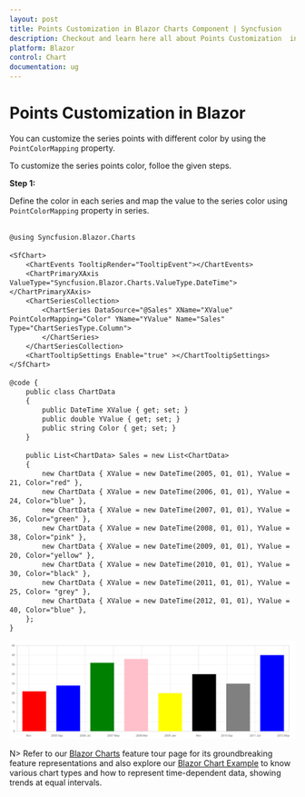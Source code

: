 ```yaml
---
layout: post
title: Points Customization in Blazor Charts Component | Syncfusion
description: Checkout and learn here all about Points Customization  in Syncfusion Blazor Charts component and more.
platform: Blazor
control: Chart
documentation: ug
---
```

<!-- markdownlint-disable MD036 -->
# Points Customization in Blazor

You can customize the series points with different color by using the ``PointColorMapping`` property.

To customize the series points color, folloe the given steps.

**Step 1:**

Define the color in each series and map the value to the series color using ``PointColorMapping`` property in series.

```cshtml

@using Syncfusion.Blazor.Charts                 

<SfChart>
    <ChartEvents TooltipRender="TooltipEvent"></ChartEvents>
    <ChartPrimaryXAxis ValueType="Syncfusion.Blazor.Charts.ValueType.DateTime"></ChartPrimaryXAxis>
    <ChartSeriesCollection>
        <ChartSeries DataSource="@Sales" XName="XValue" PointColorMapping="Color" YName="YValue" Name="Sales" Type="ChartSeriesType.Column">
        </ChartSeries>
    </ChartSeriesCollection>
    <ChartTooltipSettings Enable="true" ></ChartTooltipSettings>
</SfChart>

@code {
    public class ChartData
    {
        public DateTime XValue { get; set; }
        public double YValue { get; set; }
        public string Color { get; set; }
    }

    public List<ChartData> Sales = new List<ChartData>
    {
        new ChartData { XValue = new DateTime(2005, 01, 01), YValue = 21, Color="red" },
        new ChartData { XValue = new DateTime(2006, 01, 01), YValue = 24, Color="blue" },
        new ChartData { XValue = new DateTime(2007, 01, 01), YValue = 36, Color="green" },
        new ChartData { XValue = new DateTime(2008, 01, 01), YValue = 38, Color="pink" },
        new ChartData { XValue = new DateTime(2009, 01, 01), YValue = 20, Color="yellow" },
        new ChartData { XValue = new DateTime(2010, 01, 01), YValue = 30, Color="black" },
        new ChartData { XValue = new DateTime(2011, 01, 01), YValue = 25, Color= "grey" },
        new ChartData { XValue = new DateTime(2012, 01, 01), YValue = 40, Color="blue" },
    };    
}
```
![Blazor Chart With Points Customization](../images/how-to/blazor-chart-points-customization.png)

N> Refer to our [Blazor Charts](https://www.syncfusion.com/blazor-components/blazor-charts) feature tour page for its groundbreaking feature representations and also explore our [Blazor Chart Example](https://blazor.syncfusion.com/demos/chart/line?theme=bootstrap4) to know various chart types and how to represent time-dependent data, showing trends at equal intervals.